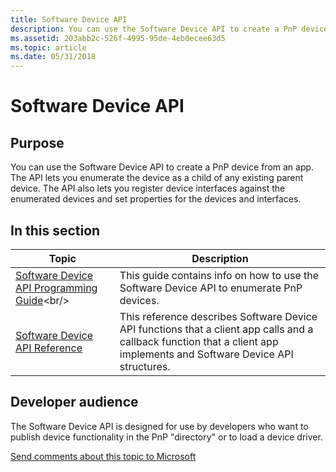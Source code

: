 ```yaml
---
title: Software Device API
description: You can use the Software Device API to create a PnP device from an app.
ms.assetid: 203abb2c-526f-4995-95de-4eb0ecee63d5
ms.topic: article
ms.date: 05/31/2018
---
```


# Software Device API

## Purpose

You can use the Software Device API to create a PnP device from an app. The API lets you enumerate the device as a child of any existing parent device. The API also lets you register device interfaces against the enumerated devices and set properties for the devices and interfaces.

## In this section



| Topic                                                                                         | Description                                                                                                                                                                        |
|-----------------------------------------------------------------------------------------------|------------------------------------------------------------------------------------------------------------------------------------------------------------------------------------|
| [Software Device API Programming Guide](https://msdn.microsoft.com/library/Dn315034(v=VS.85).aspx)<br/> | This guide contains info on how to use the Software Device API to enumerate PnP devices. <br/>                                                                               |
| [Software Device API Reference](software-device-api-reference.md)<br/>                 | This reference describes Software Device API functions that a client app calls and a callback function that a client app implements and Software Device API structures.<br/> |



 

## Developer audience

The Software Device API is designed for use by developers who want to publish device functionality in the PnP "directory" or to load a device driver.

 

 

[Send comments about this topic to Microsoft](mailto:wsddocfb@microsoft.com?subject=Documentation%20feedback%20%5Bswdevice\swdevice%5D:%20Software%20Device%20API%20%20RELEASE:%20%283/29/2018%29&body=%0A%0APRIVACY%20STATEMENT%0A%0AWe%20use%20your%20feedback%20to%20improve%20the%20documentation.%20We%20don't%20use%20your%20email%20address%20for%20any%20other%20purpose,%20and%20we'll%20remove%20your%20email%20address%20from%20our%20system%20after%20the%20issue%20that%20you're%20reporting%20is%20fixed.%20While%20we're%20working%20to%20fix%20this%20issue,%20we%20might%20send%20you%20an%20email%20message%20to%20ask%20for%20more%20info.%20Later,%20we%20might%20also%20send%20you%20an%20email%20message%20to%20let%20you%20know%20that%20we've%20addressed%20your%20feedback.%0A%0AFor%20more%20info%20about%20Microsoft's%20privacy%20policy,%20see%20http://privacy.microsoft.com/default.aspx. "Send comments about this topic to Microsoft")





